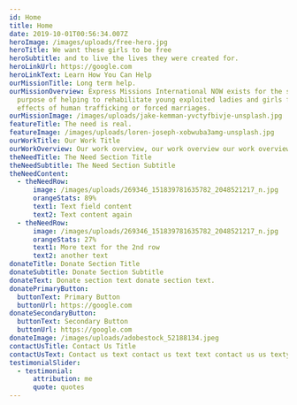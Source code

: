 ```yaml
---
id: Home
title: Home
date: 2019-10-01T00:56:34.007Z
heroImage: /images/uploads/free-hero.jpg
heroTitle: We want these girls to be free
heroSubtitle: and to live the lives they were created for.
heroLinkUrl: https://google.com
heroLinkText: Learn How You Can Help
ourMissionTitle: Long term help.
ourMissionOverview: Express Missions International NOW exists for the sole
  purpose of helping to rehabilitate young exploited ladies and girls from the
  effects of human trafficking or forced marriages.
ourMissionImage: /images/uploads/jake-kemman-yvctyfbivje-unsplash.jpg
featureTitle: The need is real.
featureImage: /images/uploads/loren-joseph-xobwuba3amg-unsplash.jpg
ourWorkTitle: Our Work Title
ourWorkOverview: Our work overview, our work overview our work overview. Our work overview.
theNeedTitle: The Need Section Title
theNeedSubtitle: The Need Section Subtitle
theNeedContent:
  - theNeedRow:
      image: /images/uploads/269346_151839781635782_2048521217_n.jpg
      orangeStats: 89%
      text1: Text field content
      text2: Text content again
  - theNeedRow:
      image: /images/uploads/269346_151839781635782_2048521217_n.jpg
      orangeStats: 27%
      text1: More text for the 2nd row
      text2: another text
donateTitle: Donate Section Title
donateSubtitle: Donate Section Subtitle
donateText: Donate section text donate section text.
donatePrimaryButton:
  buttonText: Primary Button
  buttonUrl: https://google.com
donateSecondaryButton:
  buttonText: Secondary Button
  buttonUrl: https://google.com
donateImage: /images/uploads/adobestock_52188134.jpeg
contactUsTitle: Contact Us Title
contactUsText: Contact us text contact us text text contact us us texty wexty.
testimonialSlider:
  - testimonial:
      attribution: me
      quote: quotes
---
```

